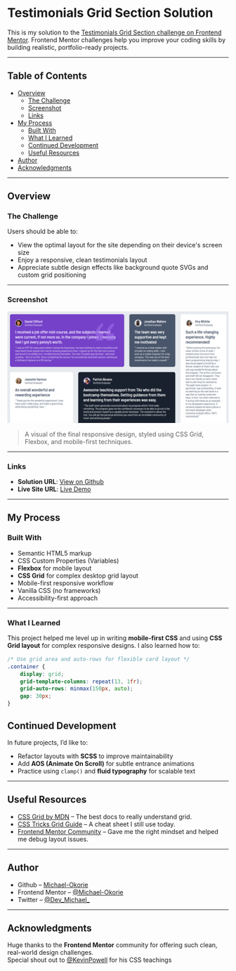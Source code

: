 #  Testimonials Grid Section Solution

This is my solution to the [Testimonials Grid Section challenge on Frontend Mentor](https://www.frontendmentor.io/challenges/testimonials-grid-section-Nnw6J7Un7). Frontend Mentor challenges help you improve your coding skills by building realistic, portfolio-ready projects.

---

## Table of Contents

- [Overview](#overview)
  - [The Challenge](#the-challenge)
  - [Screenshot](#screenshot)
  - [Links](#links)
- [My Process](#my-process)
  - [Built With](#built-with)
  - [What I Learned](#what-i-learned)
  - [Continued Development](#continued-development)
  - [Useful Resources](#useful-resources)
- [Author](#author)
- [Acknowledgments](#acknowledgments)

---

## Overview

### The Challenge

Users should be able to:

- View the optimal layout for the site depending on their device's screen size
- Enjoy a responsive, clean testimonials layout
- Appreciate subtle design effects like background quote SVGs and custom grid positioning

---

### Screenshot

![Screenshot](./screenshot/screenshot.png)

> A visual of the final responsive design, styled using CSS Grid, Flexbox, and mobile-first techniques.

---

### Links

- **Solution URL**: [View on Github](https://github.com/Michael-Okorie/Testimonial-Grid-Section.git)
- **Live Site URL**: [Live Demo](https://michael-okorie.github.io/Testimonial-Grid-Section/)

---

## My Process

### Built With

- Semantic HTML5 markup
- CSS Custom Properties (Variables)
- **Flexbox** for mobile layout
- **CSS Grid** for complex desktop grid layout
- Mobile-first responsive workflow
- Vanilla CSS (no frameworks)
- Accessibility-first approach

---

### What I Learned

This project helped me level up in writing **mobile-first CSS** and using **CSS Grid layout** for complex responsive designs. I also learned how to:

```css
/* Use grid area and auto-rows for flexible card layout */
.container {
    display: grid;
    grid-template-columns: repeat(13, 1fr);
    grid-auto-rows: minmax(150px, auto);
    gap: 30px;
}
```

## Continued Development

In future projects, I’d like to:

- Refactor layouts with **SCSS** to improve maintainability
- Add **AOS (Animate On Scroll)** for subtle entrance animations
- Practice using `clamp()` and **fluid typography** for scalable text

---

## Useful Resources

- [CSS Grid by MDN](https://developer.mozilla.org/en-US/docs/Web/CSS/CSS_Grid_Layout) – The best docs to really understand grid.
- [CSS Tricks Grid Guide](https://css-tricks.com/snippets/css/complete-guide-grid/) – A cheat sheet I still use today.
- [Frontend Mentor Community](https://discord.gg/frontendmentor) – Gave me the right mindset and helped me debug layout issues.

---

## Author

- Github – [Michael-Okorie](https://github.com/Michael-Okorie)
- Frontend Mentor – [@Michael-Okorie](https://www.frontendmentor.io/profile/Michael-Okorie)
- Twitter – [@Dev_Michael_](https://x.com/Dev_Michael_)

---

## Acknowledgments

Huge thanks to the **Frontend Mentor** community for offering such clean, real-world design challenges.  
Special shout out to [@KevinPowell](https://www.youtube.com/kepowob) for his CSS teachings 


